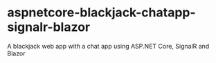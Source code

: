 # aspnetcore-blackjack-chatapp-signalr-blazor
 A blackjack web app with a chat app using ASP.NET Core, SignalR and Blazor
